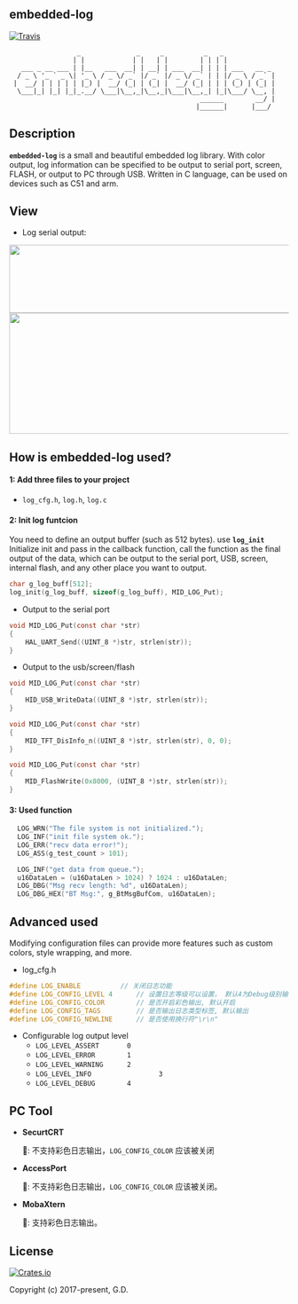 ## embedded-log
[![Travis](https://img.shields.io/badge/release-1.0.0-blue.svg?style=plastic)](https://github.com/to9/embedded-log/releases)

```
                 _              _     _          _   _             
                | |            | |   | |        | | | |            
   ___ _ __ ___ | |__   ___  __| | __| | ___  __| | | | ___   __ _ 
  / _ \ '_ ` _ \| '_ \ / _ \/ _` |/ _` |/ _ \/ _` | | |/ _ \ / _` |
 |  __/ | | | | | |_) |  __/ (_| | (_| |  __/ (_| | | | (_) | (_| |
  \___|_| |_| |_|_.__/ \___|\__,_|\__,_|\___|\__,_| |_|\___/ \__, |
                                                ______        __/ |
                                               |______|      |___/ 
```
## Description

**`embedded-log`**  is a small and beautiful embedded log library. With color output, log information can be specified to be output to serial port, screen, FLASH, or output to PC through USB. Written in C language, can be used on devices such as C51 and arm.

## View
- Log serial output:

<div align=left><img width="593" height="123" src="https://github.com/to9/embedded-log/blob/master/images/log1.png"/></div>

<div align=left><img width="592" height="218" src="https://github.com/to9/embedded-log/blob/master/images/log2.png"/></div>

## How is embedded-log used?
#### 1: Add three files to your project
- `log_cfg.h`, `log.h`, `log.c`

#### 2: Init log funtcion

You need to define an output buffer (such as 512 bytes). use **`log_init`** Initialize init and pass in the callback function, call the function as the final output of the data, which can be output to the serial port, USB, screen, internal flash, and any other place you want to output.

```c
char g_log_buff[512];
log_init(g_log_buff, sizeof(g_log_buff), MID_LOG_Put);
```

- Output to the serial port
```c
void MID_LOG_Put(const char *str)
{
	HAL_UART_Send((UINT_8 *)str, strlen(str));
}
```
- Output to the usb/screen/flash
```c
void MID_LOG_Put(const char *str)
{
	HID_USB_WriteData((UINT_8 *)str, strlen(str));
}

void MID_LOG_Put(const char *str)
{
	MID_TFT_DisInfo_n((UINT_8 *)str, strlen(str), 0, 0);
}

void MID_LOG_Put(const char *str)
{
	MID_FlashWrite(0x8000, (UINT_8 *)str, strlen(str));
}
```
#### 3: Used function
```c
  LOG_WRN("The file system is not initialized.");
  LOG_INF("init file system ok.");
  LOG_ERR("recv data error!");
  LOG_ASS(g_test_count > 101);

  LOG_INF("get data from queue.");
  u16DataLen = (u16DataLen > 1024) ? 1024 : u16DataLen;
  LOG_DBG("Msg recv length: %d", u16DataLen);
  LOG_DBG_HEX("BT Msg:", g_BtMsgBufCom, u16DataLen);
```
## Advanced used

Modifying configuration files can provide more features such as custom colors, style wrapping, and more.

- log_cfg.h
```c
#define LOG_ENABLE			// 关闭日志功能
#define LOG_CONFIG_LEVEL 4		// 设置日志等级可以设置， 默认4为Debug级别输出
#define LOG_CONFIG_COLOR		// 是否开启彩色输出, 默认开启
#define LOG_CONFIG_TAGS			// 是否输出日志类型标签, 默认输出
#define LOG_CONFIG_NEWLINE		// 是否使用换行符"\r\n"
```
* Configurable log output level
  * `LOG_LEVEL_ASSERT 		0`
  * `LOG_LEVEL_ERROR 		1`
  * `LOG_LEVEL_WARNING 		2`
  * `LOG_LEVEL_INFO                 3`
  * `LOG_LEVEL_DEBUG 		4`

## PC Tool
- **SecurtCRT**
  
  📢: 不支持彩色日志输出，`LOG_CONFIG_COLOR` 应该被关闭
- **AccessPort** 
  
  📢: 不支持彩色日志输出，`LOG_CONFIG_COLOR` 应该被关闭。
- **MobaXtern**
  
  📢: 支持彩色日志输出。
## License

[![Crates.io](https://img.shields.io/packagist/l/doctrine/orm.svg?style=plastic)](https://github.com/to9/embedded-log/blob/master/LICENSE)<br>

Copyright (c) 2017-present, G.D.
